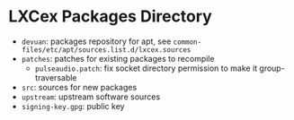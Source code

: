# LXCex Packages Directory

* `devuan`: packages repository for apt, see `common-files/etc/apt/sources.list.d/lxcex.sources`
* `patches`: patches for existing packages to recompile
  * `pulseaudio.patch`: fix socket directory permission to make it group-traversable
* `src`: sources for new packages
* `upstream`: upstream software sources
* `signing-key.gpg`: public key
